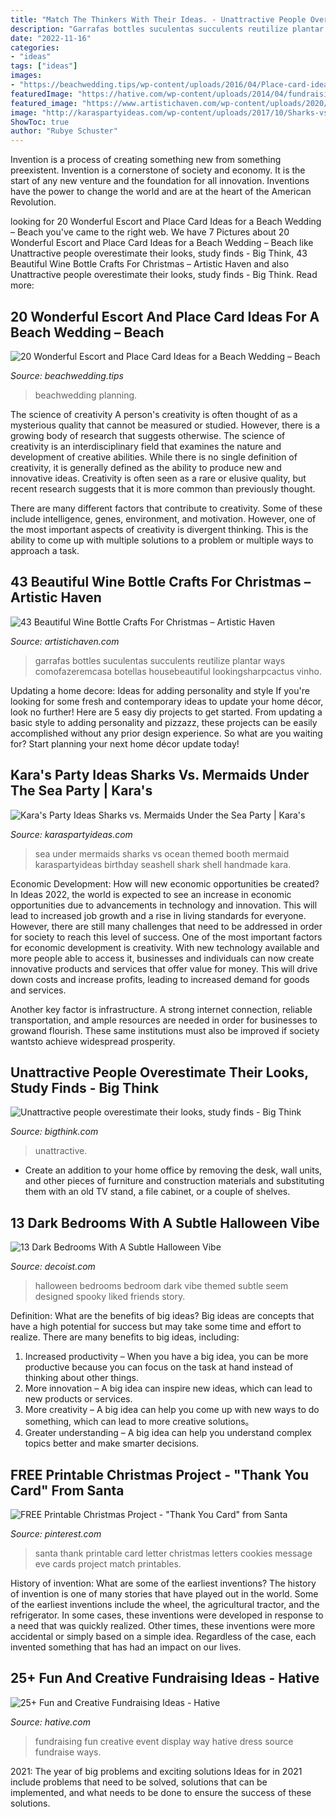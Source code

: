 ```yaml
---
title: "Match The Thinkers With Their Ideas. - Unattractive People Overestimate Their Looks, Study Finds"
description: "Garrafas bottles suculentas succulents reutilize plantar ways comofazeremcasa botellas housebeautiful lookingsharpcactus vinho"
date: "2022-11-16"
categories:
- "ideas"
tags: ["ideas"]
images:
- "https://beachwedding.tips/wp-content/uploads/2016/04/Place-card-ideas.jpg"
featuredImage: "https://hative.com/wp-content/uploads/2014/04/fundraising-ideas/11-fashion-dress-fundraising.jpg"
featured_image: "https://www.artistichaven.com/wp-content/uploads/2020/08/Beautiful-Wine-Bottle-Crafts-For-Christmas-12.jpg"
image: "http://karaspartyideas.com/wp-content/uploads/2017/10/Sharks-vs.-Mermaids-Under-the-Sea-Party-via-Karas-Party-Ideas-KarasPartyIdeas.com4_.jpg"
ShowToc: true
author: "Rubye Schuster"
---
```



Invention is a process of creating something new from something preexistent. Invention is a cornerstone of society and economy. It is the start of any new venture and the foundation for all innovation. Inventions have the power to change the world and are at the heart of the American Revolution.

	

		
looking for 20 Wonderful Escort and Place Card Ideas for a Beach Wedding – Beach you've came to the right web. We have 7 Pictures about 20 Wonderful Escort and Place Card Ideas for a Beach Wedding – Beach like Unattractive people overestimate their looks, study finds - Big Think, 43 Beautiful Wine Bottle Crafts For Christmas – Artistic Haven and also Unattractive people overestimate their looks, study finds - Big Think. Read more:
		
    
## 20 Wonderful Escort And Place Card Ideas For A Beach Wedding – Beach

<img loading=lazy src="https://beachwedding.tips/wp-content/uploads/2016/04/Place-card-ideas.jpg" onerror="this.onerror=null;this.src='https://tse2.mm.bing.net/th?id=OIP.G4K0qphkWJDuWPaFA8JLBwHaQp&amp;pid=15.1';" alt="20 Wonderful Escort and Place Card Ideas for a Beach Wedding – Beach">

_Source: beachwedding.tips_

>beachwedding planning. 

	

The science of creativity
A person's creativity is often thought of as a mysterious quality that cannot be measured or studied. However, there is a growing body of research that suggests otherwise. The science of creativity is an interdisciplinary field that examines the nature and development of creative abilities.
While there is no single definition of creativity, it is generally defined as the ability to produce new and innovative ideas. Creativity is often seen as a rare or elusive quality, but recent research suggests that it is more common than previously thought.

There are many different factors that contribute to creativity. Some of these include intelligence, genes, environment, and motivation. However, one of the most important aspects of creativity is divergent thinking. This is the ability to come up with multiple solutions to a problem or multiple ways to approach a task.

    
## 43 Beautiful Wine Bottle Crafts For Christmas – Artistic Haven

<img loading=lazy src="https://www.artistichaven.com/wp-content/uploads/2020/08/Beautiful-Wine-Bottle-Crafts-For-Christmas-12.jpg" onerror="this.onerror=null;this.src='https://tse1.mm.bing.net/th?id=OIP.uvXMPVSQ9WsKCDqHsfuIFgHaLD&amp;pid=15.1';" alt="43 Beautiful Wine Bottle Crafts For Christmas – Artistic Haven">

_Source: artistichaven.com_

>garrafas bottles suculentas succulents reutilize plantar ways comofazeremcasa botellas housebeautiful lookingsharpcactus vinho. 

	

Updating a home decore: Ideas for adding personality and style
If you're looking for some fresh and contemporary ideas to update your home décor, look no further! Here are 5 easy diy projects to get started. From updating a basic style to adding personality and pizzazz, these projects can be easily accomplished without any prior design experience. So what are you waiting for? Start planning your next home décor update today!

    
## Kara&#039;s Party Ideas Sharks Vs. Mermaids Under The Sea Party | Kara&#039;s

<img loading=lazy src="http://karaspartyideas.com/wp-content/uploads/2017/10/Sharks-vs.-Mermaids-Under-the-Sea-Party-via-Karas-Party-Ideas-KarasPartyIdeas.com4_.jpg" onerror="this.onerror=null;this.src='https://tse2.mm.bing.net/th?id=OIP.J0mfW2scIoyQ34mccT1ZOQHaLF&amp;pid=15.1';" alt="Kara&#039;s Party Ideas Sharks vs. Mermaids Under the Sea Party | Kara&#039;s">

_Source: karaspartyideas.com_

>sea under mermaids sharks vs ocean themed booth mermaid karaspartyideas birthday seashell shark shell handmade kara. 

	

Economic Development: How will new economic opportunities be created?
In Ideas 2022, the world is expected to see an increase in economic opportunities due to advancements in technology and innovation. This will lead to increased job growth and a rise in living standards for everyone. However, there are still many challenges that need to be addressed in order for society to reach this level of success. 
One of the most important factors for economic development is creativity. With new technology available and more people able to access it, businesses and individuals can now create innovative products and services that offer value for money. This will drive down costs and increase profits, leading to increased demand for goods and services.

Another key factor is infrastructure. A strong internet connection, reliable transportation, and ample resources are needed in order for businesses to growand flourish. These same institutions must also be improved if society wantsto achieve widespread prosperity.

    
## Unattractive People Overestimate Their Looks, Study Finds - Big Think

<img loading=lazy src="https://assets.rebelmouse.io/eyJhbGciOiJIUzI1NiIsInR5cCI6IkpXVCJ9.eyJpbWFnZSI6Imh0dHBzOi8vYXNzZXRzLnJibC5tcy8yMzU2OTYyMy9vcmlnaW4uanBnIiwiZXhwaXJlc19hdCI6MTY0NzgyNTg3MX0.DQ-kp_bceKR2q4RWrNcnO4hCbt1jREZJY1UaPMpB9RY/img.jpg?width=1200&amp;coordinates=0%2C2000%2C0%2C2000&amp;height=600" onerror="this.onerror=null;this.src='https://tse2.mm.bing.net/th?id=OIP.dH9TSCHLiJT_u5fMaaVW1QHaDt&amp;pid=15.1';" alt="Unattractive people overestimate their looks, study finds - Big Think">

_Source: bigthink.com_

>unattractive. 

	

- Create an addition to your home office by removing the desk, wall units, and other pieces of furniture and construction materials and substituting them with an old TV stand, a file cabinet, or a couple of shelves.

    
## 13 Dark Bedrooms With A Subtle Halloween Vibe

<img loading=lazy src="http://cdn.decoist.com/wp-content/uploads/2013/10/Bedrooms-that-seem-designed-for-Halloween-10.jpg" onerror="this.onerror=null;this.src='https://tse1.mm.bing.net/th?id=OIP.deONWq0pur9Tp9eWWG3qZwHaJw&amp;pid=15.1';" alt="13 Dark Bedrooms With A Subtle Halloween Vibe">

_Source: decoist.com_

>halloween bedrooms bedroom dark vibe themed subtle seem designed spooky liked friends story. 

	

Definition: What are the benefits of big ideas?
Big ideas are concepts that have a high potential for success but may take some time and effort to realize. There are many benefits to big ideas, including: 
1. Increased productivity – When you have a big idea, you can be more productive because you can focus on the task at hand instead of thinking about other things. 
2. More innovation – A big idea can inspire new ideas, which can lead to new products or services. 
3. More creativity – A big idea can help you come up with new ways to do something, which can lead to more creative solutions。 
4. Greater understanding – A big idea can help you understand complex topics better and make smarter decisions.

    
## FREE Printable Christmas Project - &quot;Thank You Card&quot; From Santa

<img loading=lazy src="https://i.pinimg.com/736x/1e/4f/ec/1e4fecbdaad7aef78a6ddddc1dc5a207.jpg" onerror="this.onerror=null;this.src='https://tse3.mm.bing.net/th?id=OIP.UycaLSLopjQYP8jk3fNS3wAAAA&amp;pid=15.1';" alt="FREE Printable Christmas Project - &quot;Thank You Card&quot; from Santa">

_Source: pinterest.com_

>santa thank printable card letter christmas letters cookies message eve cards project match printables. 

	

History of invention: What are some of the earliest inventions?
The history of invention is one of many stories that have played out in the world. Some of the earliest inventions include the wheel, the agricultural tractor, and the refrigerator. In some cases, these inventions were developed in response to a need that was quickly realized. Other times, these inventions were more accidental or simply based on a simple idea. Regardless of the case, each invented something that has had an impact on our lives.

    
## 25+ Fun And Creative Fundraising Ideas - Hative

<img loading=lazy src="https://hative.com/wp-content/uploads/2014/04/fundraising-ideas/11-fashion-dress-fundraising.jpg" onerror="this.onerror=null;this.src='https://tse2.mm.bing.net/th?id=OIP.w3bERnMOUNqN1mfKy2tbDQHaNJ&amp;pid=15.1';" alt="25+ Fun and Creative Fundraising Ideas - Hative">

_Source: hative.com_

>fundraising fun creative event display way hative dress source fundraise ways. 

	

2021: The year of big problems and exciting solutions
Ideas for in 2021 include problems that need to be solved, solutions that can be implemented, and what needs to be done to ensure the success of these solutions.


